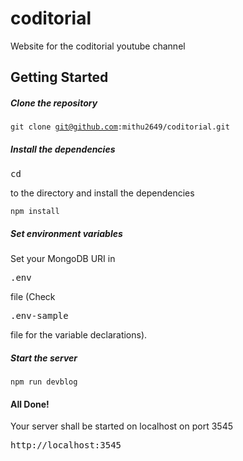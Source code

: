 # coditorial

Website for the coditorial youtube channel


## Getting Started

##### Clone the repository

<code>git clone git@github.com:mithu2649/coditorial.git</code>

##### Install the dependencies

<pre>cd</pre> to the directory and install the dependencies

<code>npm install</code>

##### Set environment variables

Set your MongoDB URI in <pre>.env</pre> file (Check <pre>.env-sample</pre> file for the variable declarations).

##### Start the server

<code>npm run devblog</code>

#### All Done!

Your server shall be started on localhost on port 3545
<pre>http://localhost:3545</pre>